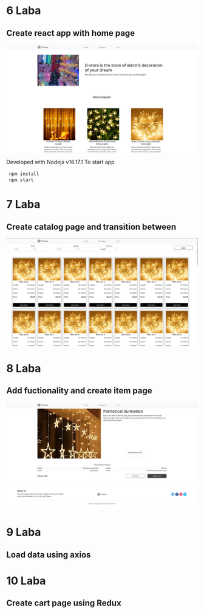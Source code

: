 # 6 Laba

## Create react app with home page

![Example](/images/example.png)

Developed with Nodejs v16.17.1
To start app 

```bash
 npm install
 npm start
```
# 7 Laba

## Create catalog page and transition between

![Example](/images/catalog.png)

# 8 Laba

## Add fuctionality and create item page

![Example](/images/item.png)


# 9 Laba

## Load data using axios

# 10 Laba

## Create cart page using Redux
